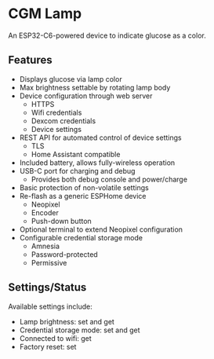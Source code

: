 # CGM Lamp

An ESP32-C6-powered device to indicate glucose as a color.

## Features

- Displays glucose via lamp color
- Max brightness settable by rotating lamp body
- Device configuration through web server
  - HTTPS
  - Wifi credentials
  - Dexcom credentials
  - Device settings
- REST API for automated control of device settings
  - TLS
  - Home Assistant compatible
- Included battery, allows fully-wireless operation
- USB-C port for charging and debug
  - Provides both debug console and power/charge
- Basic protection of non-volatile settings
- Re-flash as a generic ESPHome device
  - Neopixel
  - Encoder
  - Push-down button
- Optional terminal to extend Neopixel configuration
- Configurable credential storage mode
  - Amnesia
  - Password-protected
  - Permissive

## Settings/Status

Available settings include:

- Lamp brightness: set and get
- Credential storage mode: set and get
- Connected to wifi: get
- Factory reset: set
